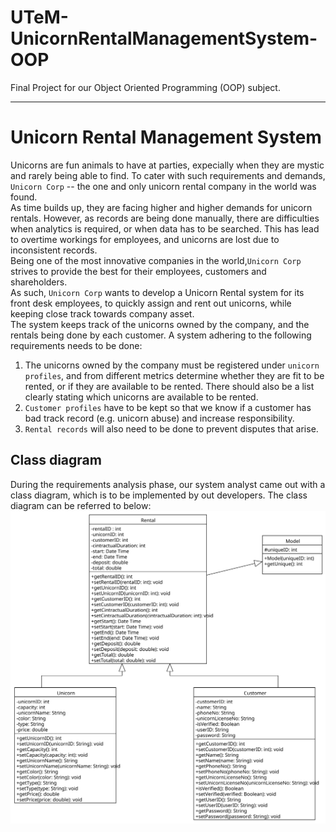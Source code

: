 # UTeM-UnicornRentalManagementSystem-OOP
Final Project for our Object Oriented Programming (OOP) subject.

---

# Unicorn Rental Management System
Unicorns are fun animals to have at parties, expecially when they are mystic and rarely being able to find. To cater with such requirements and demands, `Unicorn Corp` -- the one and only unicorn rental company in the world was found.  
As time builds up, they are facing higher and higher demands for unicorn rentals. However, as records are being done manually, there are difficulties when analytics is required, or when data has to be searched. This has lead to overtime workings for employees, and unicorns are lost due to inconsistent records.  
Being one of the most innovative companies in the world,`Unicorn Corp` strives to provide the best for their employees, customers and shareholders.   
As such, `Unicorn Corp` wants to develop a Unicorn Rental system for its front desk employees, to quickly assign and rent out unicorns, while keeping close track towards company asset.  
The system keeps track of the unicorns owned by the company, and the rentals being done by each customer. A system adhering to the following requirements needs to be done:
1. The unicorns owned by the company must be registered under `unicorn profiles`, and from different metrics determine whether they are fit to be rented, or if they are available to be rented. There should also be a list clearly stating which unicorns are available to be rented.
1. `Customer profiles` have to be kept so that we know if a customer has bad track record (e.g. unicorn abuse) and increase responsibility.
1. `Rental records` will also need to be done to prevent disputes that arise.


## Class diagram
During the requirements analysis phase, our system analyst came out with a class diagram, which is to be implemented by out developers. The class diagram can be referred to below:  
![UnicornClassDiagram](./misc/classDiagram.svg)

